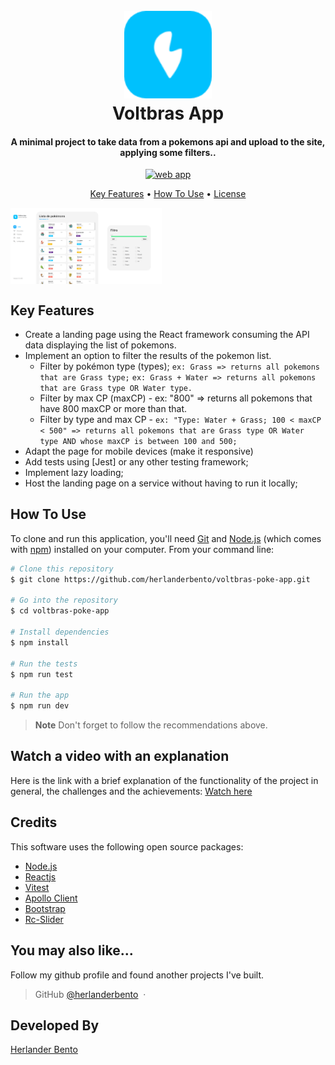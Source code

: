<h1 align="center">
  <br>
  <a href="#"><img src="./src/assets/images/Voltbras logo@2x.png" alt="Voltbras app" width="140"></a>
  <br>
  Voltbras App
  <br>
</h1>

<h4 align="center">A minimal project to take data from a pokemons api and upload to the site, applying some filters..</h4>

<p align="center">
  <a href="#">
    <img src="https://badge.fury.io/js/electron-markdownify.svg"
         alt="web app">
  </a>
</p>

<p align="center">
  <a href="#key-features">Key Features</a> •
  <a href="#how-to-use">How To Use</a> •
  <a href="#license">License</a>
</p>

<div style="display:grid; grid-template-columns: 1fr 250px; gap:12px;">
 <img src="./src/assets/images/web-app.png"
         alt="web app">
   <!-- <img src="./src/assets/images/mobile-app.png"
         alt="mobile app"> -->
</div>

## Key Features

- Create a landing page using the React framework consuming the API data displaying the list of pokemons.
- Implement an option to filter the results of the pokemon list.
  - Filter by pokémon type (types);
    `ex: Grass => returns all pokemons that are Grass type;`
    `ex: Grass + Water => returns all pokemons that are Grass type OR Water type.`
  - Filter by max CP (maxCP) - ex: "800" => returns all pokemons that have 800 maxCP or more than that.
  - Filter by type and max CP - `ex: "Type: Water + Grass; 100 < maxCP < 500" => returns all pokemons that are Grass type OR Water type AND whose maxCP is between 100 and 500;`
- Adapt the page for mobile devices (make it responsive)
- Add tests using [Jest] or any other testing framework;
- Implement lazy loading;
- Host the landing page on a service without having to run it locally;

## How To Use

To clone and run this application, you'll need [Git](https://git-scm.com) and [Node.js](https://nodejs.org/en/download/) (which comes with [npm](http://npmjs.com)) installed on your computer. From your command line:

```bash
# Clone this repository
$ git clone https://github.com/herlanderbento/voltbras-poke-app.git

# Go into the repository
$ cd voltbras-poke-app

# Install dependencies
$ npm install

# Run the tests
$ npm run test

# Run the app
$ npm run dev
```

> **Note**
> Don't forget to follow the recommendations above.

## Watch a video with an explanation

Here is the link with a brief explanation of the functionality of the project in general, the challenges and the achievements: [Watch here](https://drive.google.com/file/d/1HcZd1y1E-7GFpgtOAxAi3PvR34ePtTfs/view?usp=drive_link)

## Credits

This software uses the following open source packages:

- [Node.js](https://nodejs.org/)
- [Reactjs](https://react.dev/)
- [Vitest](https://vitest.dev/)
- [Apollo Client](https://www.apollographql.com/docs/react/)
- [Bootstrap](https://getbootstrap.com/)
- [Rc-Slider](https://www.npmjs.com/package/rc-slider)

## You may also like...

Follow my github profile and found another projects I've built.

> GitHub [@herlanderbento](https://github.com/herlanderbento) &nbsp;&middot;&nbsp;

## Developed By

[Herlander Bento](https://www.linkedin.com/in/herlander-bento-45a39b212/)
